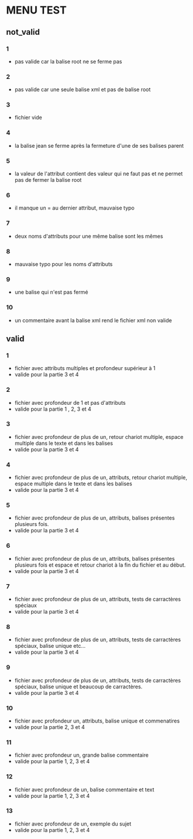 # MENU TEST

## not_valid

### **1**
- pas valide car la balise root ne se ferme pas

### **2**
- pas valide car une seule balise xml et pas de balise root

### **3**
- fichier vide 

### **4**
- la balise jean se ferme après la fermeture d'une de ses balises parent

### **5**
- la valeur de l'attribut contient des valeur qui ne faut pas et ne permet pas de fermer la balise root

### **6**
- il manque un = au dernier attribut, mauvaise typo

### **7**
- deux noms d'attributs pour une même balise sont les mêmes

### **8**
- mauvaise typo pour les noms d'attributs

### **9**
- une balise qui n'est pas fermé

### **10**
- un commentaire avant la balise xml rend le fichier xml non valide


## valid

### **1**
- fichier avec attributs multiples et profondeur supérieur à 1
- valide pour la partie 3 et 4

### **2**
- fichier avec profondeur de 1 et pas d'attributs
- valide pour la partie 1 , 2, 3 et 4

### **3**
- fichier avec profondeur de plus de un, retour chariot multiple, espace multiple dans le texte et  dans les balises
- valide pour la partie 3 et 4

### **4**
- fichier avec profondeur de plus de un, attributs, retour chariot multiple, espace multiple dans le texte et  dans les balises
- valide pour la partie 3 et 4

### **5**
- fichier avec profondeur de plus de un, attributs, balises présentes plusieurs fois.
- valide pour la partie 3 et 4

### **6**
- fichier avec profondeur de plus de un, attributs, balises présentes plusieurs fois et espace et retour chariot à la fin du fichier et au début.
- valide pour la partie 3 et 4

### **7**
- fichier avec profondeur de plus de un, attributs, tests de carractères spéciaux
- valide pour la partie 3 et 4

### **8**
- fichier avec profondeur de plus de un, attributs, tests de carractères spéciaux, balise unique etc...
- valide pour la partie 3 et 4

### **9**
- fichier avec profondeur de plus de un, attributs, tests de carractères spéciaux, balise unique et beaucoup de carractères.
- valide pour la partie 3 et 4

### **10**
- fichier avec profondeur un, attributs, balise unique et commenatires
- valide pour la partie 2, 3 et 4

### **11**
- fichier avec profondeur un, grande balise commentaire
- valide pour la partie 1, 2, 3 et 4

### **12**
- fichier avec profondeur de un, balise commentaire et text
- valide pour la partie 1, 2, 3 et 4

### **13**
- fichier avec profondeur de un, exemple du sujet
- valide pour la partie 1, 2, 3 et 4